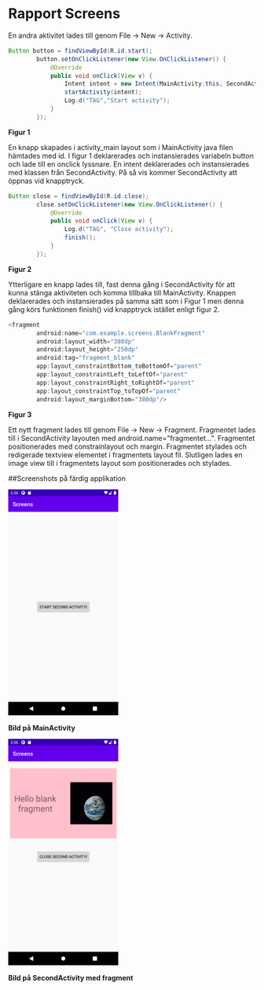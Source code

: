 
# Rapport Screens



En andra aktivitet lades till genom File -> New -> Activity. 


```java
Button button = findViewById(R.id.start);
        button.setOnClickListener(new View.OnClickListener() {
            @Override
            public void onClick(View v) {
                Intent intent = new Intent(MainActivity.this, SecondActivity.class);
                startActivity(intent);
                Log.d("TAG","Start activity");
            }
        });
```
**Figur 1**

En knapp skapades i activity_main layout som i MainActivity java filen hämtades med id. 
I figur 1 deklarerades och instansierades variabeln button och lade till en onclick lyssnare.
En intent deklarerades och instansierades med klassen från SecondActivity. På så vis kommer 
SecondActivity att öppnas vid knapptryck. 



```java
Button close = findViewById(R.id.close);
        close.setOnClickListener(new View.OnClickListener() {
            @Override
            public void onClick(View v) {
                Log.d("TAG", "Close activity");
                finish();
            }
        });
```
**Figur 2**

Ytterligare en knapp lades till, fast denna gång i SecondActivity för att kunna stänga 
aktiviteten och komma tillbaka till MainActivity. Knappen deklarerades och instansierades på samma 
sätt som i Figur 1 men denna gång körs funktionen finish() vid knapptryck istället enligt figur 2.


```java
<fragment
        android:name="com.example.screens.BlankFragment"
        android:layout_width="380dp"
        android:layout_height="250dp"
        android:tag="fragment_blank"
        app:layout_constraintBottom_toBottomOf="parent"
        app:layout_constraintLeft_toLeftOf="parent"
        app:layout_constraintRight_toRightOf="parent"
        app:layout_constraintTop_toTopOf="parent"
        android:layout_marginBottom="380dp"/>
```
**Figur 3**

Ett nytt fragment lades till genom File -> New -> Fragment.
Fragmentet lades till i SecondActivity layouten med android.name="fragmentet...". Fragmentet 
positionerades med constrainlayout och margin. Fragmentet stylades och redigerade textview 
elementet i fragmentets layout fil. Slutligen lades en image view till i fragmentets layout som
positionerades och stylades.


##Screenshots på färdig applikation

<img src="Screenshot_1618927197.png" width="224">

**Bild på MainActivity**

<img src="Screenshot_1618927203.png" width="224">

**Bild på SecondActivity med fragment**